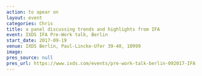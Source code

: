 ```yaml
---
action: to apear on
layout: event
categories: Chris
title: a panel discussing trends and highlights from IFA
event: IXDS IFA Pre-Work talk, Berlin
start_date: 2017-09-19
venue: IXDS Berlin, Paul-Lincke-Ufer 39-40, 10999
image:
pres_source: null
pres_url: https://www.ixds.com/events/pre-work-talk-berlin-092017-IFA
---
```

